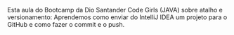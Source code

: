 Esta aula do Bootcamp da Dio Santander Code Girls (JAVA) sobre atalho e versionamento: Aprendemos como enviar do IntelliJ IDEA um projeto para o GitHub e como fazer o commit  e o push.
